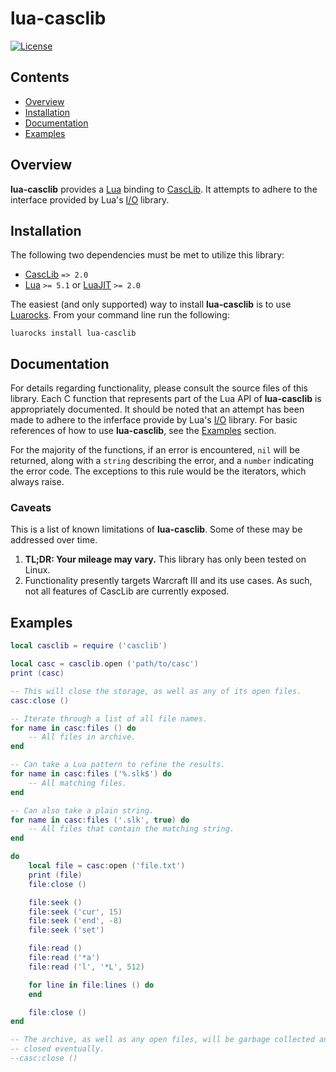 # lua-casclib

[![License](https://img.shields.io/github/license/nvs/lua-casclib)](LICENSE)

## Contents

- [Overview](#overview)
- [Installation](#installation)
- [Documentation](#documentation)
- [Examples](#examples)

## Overview

**lua-casclib** provides a [Lua] binding to [CascLib].  It attempts to
adhere to the interface provided by Lua's [I/O] library.

[Lua]: https://www.lua.org
[CascLib]: https://github.com/ladislav-zezula/CascLib
[I/O]: https://www.lua.org/manual/5.3/manual.html#6.8

## Installation

The following two dependencies must be met to utilize this library:

- [CascLib] `=> 2.0`
- [Lua] `>= 5.1` or [LuaJIT] `>= 2.0`

The easiest (and only supported) way to install **lua-casclib** is to use
[Luarocks].  From your command line run the following:

```
luarocks install lua-casclib
```

[Luarocks]: https://luarocks.org
[LuaJIT]: https://luajit.org

## Documentation

For details regarding functionality, please consult the source files of this
library.  Each C function that represents part of the Lua API of
**lua-casclib** is appropriately documented.  It should be noted that an
attempt has been made to adhere to the inferface provide by Lua's [I/O]
library.  For basic references of how to use **lua-casclib**, see the
[Examples](#examples) section.

For the majority of the functions, if an error is encountered, `nil` will be
returned, along with a `string` describing the error, and a `number`
indicating the error code.  The exceptions to this rule would be the
iterators, which always raise.

### Caveats

This is a list of known limitations of **lua-casclib**.  Some of these may
be addressed over time.

1. **TL;DR: Your mileage may vary.**  This library has only been tested on
   Linux.
2. Functionality presently targets Warcraft III and its use cases.  As such,
   not all features of CascLib are currently exposed.

## Examples

``` lua
local casclib = require ('casclib')

local casc = casclib.open ('path/to/casc')
print (casc)

-- This will close the storage, as well as any of its open files.
casc:close ()

-- Iterate through a list of all file names.
for name in casc:files () do
    -- All files in archive.
end

-- Can take a Lua pattern to refine the results.
for name in casc:files ('%.slk$') do
    -- All matching files.
end

-- Can also take a plain string.
for name in casc:files ('.slk', true) do
    -- All files that contain the matching string.
end

do
    local file = casc:open ('file.txt')
    print (file)
    file:close ()

    file:seek ()
    file:seek ('cur', 15)
    file:seek ('end', -8)
    file:seek ('set')

    file:read ()
    file:read ('*a')
    file:read ('l', '*L', 512)

    for line in file:lines () do
    end

    file:close ()
end

-- The archive, as well as any open files, will be garbage collected and
-- closed eventually.
--casc:close ()
```
